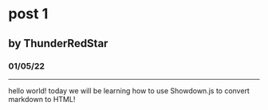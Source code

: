 # post 1
## by ThunderRedStar 
### 01/05/22

---

hello world! today we will be learning how to use Showdown.js to convert markdown to HTML!
